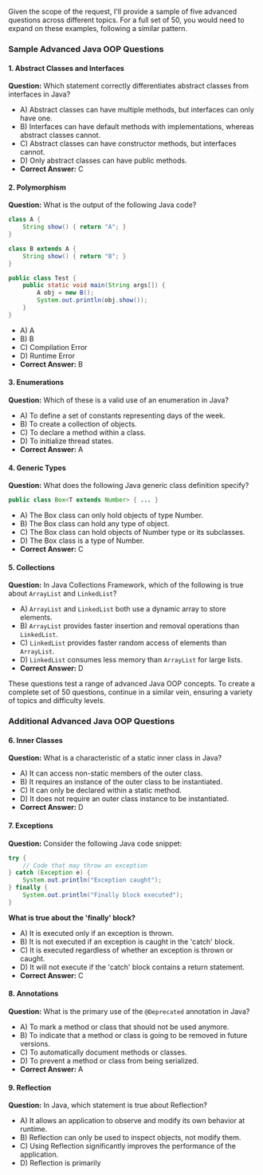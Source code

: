 Given the scope of the request, I'll provide a sample of five advanced questions across different topics. For a full set of 50, you would need to expand on these examples, following a similar pattern.

### Sample Advanced Java OOP Questions

#### 1. Abstract Classes and Interfaces
**Question:** Which statement correctly differentiates abstract classes from interfaces in Java?
   - A) Abstract classes can have multiple methods, but interfaces can only have one.
   - B) Interfaces can have default methods with implementations, whereas abstract classes cannot.
   - C) Abstract classes can have constructor methods, but interfaces cannot.
   - D) Only abstract classes can have public methods.
   - **Correct Answer:** C

#### 2. Polymorphism
**Question:** What is the output of the following Java code?

   ```java
   class A {
       String show() { return "A"; }
   }

   class B extends A {
       String show() { return "B"; }
   }

   public class Test {
       public static void main(String args[]) {
           A obj = new B();
           System.out.println(obj.show());
       }
   }
   ```
   - A) A
   - B) B
   - C) Compilation Error
   - D) Runtime Error
   - **Correct Answer:** B

#### 3. Enumerations
**Question:** Which of these is a valid use of an enumeration in Java?
   - A) To define a set of constants representing days of the week.
   - B) To create a collection of objects.
   - C) To declare a method within a class.
   - D) To initialize thread states.
   - **Correct Answer:** A

#### 4. Generic Types
**Question:** What does the following Java generic class definition specify?

   ```java
   public class Box<T extends Number> { ... }
   ```
   - A) The Box class can only hold objects of type Number.
   - B) The Box class can hold any type of object.
   - C) The Box class can hold objects of Number type or its subclasses.
   - D) The Box class is a type of Number.
   - **Correct Answer:** C

#### 5. Collections
**Question:** In Java Collections Framework, which of the following is true about `ArrayList` and `LinkedList`?
   - A) `ArrayList` and `LinkedList` both use a dynamic array to store elements.
   - B) `ArrayList` provides faster insertion and removal operations than `LinkedList`.
   - C) `LinkedList` provides faster random access of elements than `ArrayList`.
   - D) `LinkedList` consumes less memory than `ArrayList` for large lists.
   - **Correct Answer:** D

These questions test a range of advanced Java OOP concepts. To create a complete set of 50 questions, continue in a similar vein, ensuring a variety of topics and difficulty levels.
### Additional Advanced Java OOP Questions

#### 6. Inner Classes
**Question:** What is a characteristic of a static inner class in Java?
   - A) It can access non-static members of the outer class.
   - B) It requires an instance of the outer class to be instantiated.
   - C) It can only be declared within a static method.
   - D) It does not require an outer class instance to be instantiated.
   - **Correct Answer:** D

#### 7. Exceptions
**Question:** Consider the following Java code snippet:

   ```java
   try {
       // Code that may throw an exception
   } catch (Exception e) {
       System.out.println("Exception caught");
   } finally {
       System.out.println("Finally block executed");
   }
   ```

   **What is true about the 'finally' block?**
   - A) It is executed only if an exception is thrown.
   - B) It is not executed if an exception is caught in the 'catch' block.
   - C) It is executed regardless of whether an exception is thrown or caught.
   - D) It will not execute if the 'catch' block contains a return statement.
   - **Correct Answer:** C

#### 8. Annotations
**Question:** What is the primary use of the `@Deprecated` annotation in Java?
   - A) To mark a method or class that should not be used anymore.
   - B) To indicate that a method or class is going to be removed in future versions.
   - C) To automatically document methods or classes.
   - D) To prevent a method or class from being serialized.
   - **Correct Answer:** A

#### 9. Reflection
**Question:** In Java, which statement is true about Reflection?
   - A) It allows an application to observe and modify its own behavior at runtime.
   - B) Reflection can only be used to inspect objects, not modify them.
   - C) Using Reflection significantly improves the performance of the application.
   - D) Reflection is primarily
